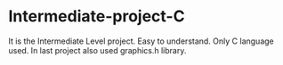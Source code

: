 # Intermediate-project-C

It is the Intermediate Level project.
Easy to understand.
Only C language used.
In last project also used graphics.h library.
